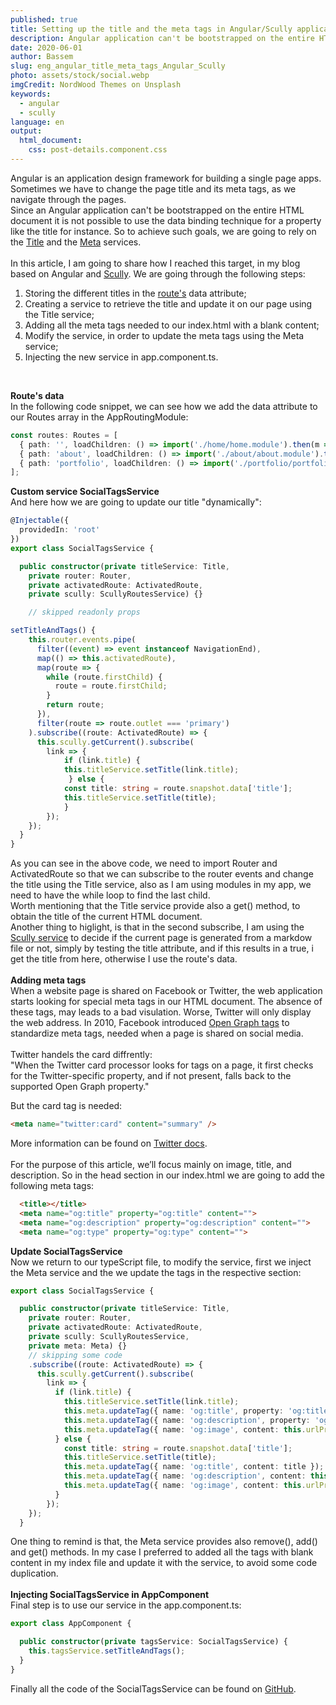 ```yaml
---
published: true
title: Setting up the title and the meta tags in Angular/Scully applications
description: Angular application can't be bootstrapped on the entire HTML document,it is not possible to use the data binding technique for a property like the title for instance.
date: 2020-06-01
author: Bassem
slug: eng_angular_title_meta_tags_Angular_Scully
photo: assets/stock/social.webp
imgCredit: NordWood Themes on Unsplash
keywords:
  - angular
  - scully
language: en
output:
  html_document:
    css: post-details.component.css
---
```


Angular is an application design framework for building a single page apps. Sometimes we have to change the page title and its meta tags, as we navigate through the pages.  
Since an Angular application can't be bootstrapped on the entire HTML document it is not possible to use the data binding technique for a property like the title for instance. So to achieve such goals, we are going to rely on the [Title](https://angular.io/api/platform-browser/Title) and the [Meta](https://angular.io/api/platform-browser/Meta) services.  
<br>
In this article, I am going to share how I reached this target, in my blog based on Angular and [Scully](scully.io). We are going through the following steps:
 1. Storing the different titles in the [route's](https://angular.io/api/router/Route) data attribute;
 2. Creating a service to retrieve the title and update it on our page using the Title service;
 3.  Adding all the meta tags needed to our index.html with a blank content;
 4.  Modify the service, in order to update the meta tags using the Meta service;
 5.  Injecting the new service in app.component.ts.
<br>

**Route's data**
<br>
In the following code snippet, we can see how we add the data attribute to our Routes array in the AppRoutingModule:
```TypeScript
const routes: Routes = [
  { path: '', loadChildren: () => import('./home/home.module').then(m => m.HomeModule), data:{'title': "soloCoding"} },
  { path: 'about', loadChildren: () => import('./about/about.module').then(m => m.AboutModule), data:{'title': "About me"} },
  { path: 'portfolio', loadChildren: () => import('./portfolio/portfolio.module').then(m => m.PortfolioModule), data:{'title': "Portfolio"} },
];
```
**Custom service SocialTagsService**
<br>
And here how we are going to update our title "dynamically": 
```TypeScript
@Injectable({
  providedIn: 'root'
})
export class SocialTagsService {

  public constructor(private titleService: Title,
    private router: Router,
    private activatedRoute: ActivatedRoute,
    private scully: ScullyRoutesService) {}

    // skipped readonly props

setTitleAndTags() {
    this.router.events.pipe(
      filter((event) => event instanceof NavigationEnd),
      map(() => this.activatedRoute),
      map(route => {
        while (route.firstChild) {
          route = route.firstChild;
        }
        return route;
      }),
      filter(route => route.outlet === 'primary')
    ).subscribe((route: ActivatedRoute) => {
      this.scully.getCurrent().subscribe(
        link => {
            if (link.title) {
            this.titleService.setTitle(link.title);
             } else {
            const title: string = route.snapshot.data['title'];
            this.titleService.setTitle(title);
            }
        });
    });
  }
}
```
As you can see in the above code, we need to import Router and ActivatedRoute so that we can subscribe to the router events and change the title using the Title service, also as I am using modules in my app, we need to have the while loop to find the last child.
<br>
Worth mentioning that the Title service provide also a get() method, to obtain the title of the current HTML document.
<br>
Another thing to higlight, is that in the second subscribe, I am using the [Scully service](https://scully.io/docs/scully-lib-core) to decide if the current page is generated from a markdow file or not, simply by testing the title attribute, and if this results in a true, i get the title from here, otherwise I use the route's data.  
<br>
**Adding meta tags**  
When a website page is shared on Facebook or Twitter, the web application starts looking for special meta tags in our HTML document. The absence of these tags, may leads to a bad visulation. Worse, Twitter will only display the web address. In 2010, Facebook introduced [Open Graph tags](https://ogp.me/) to standardize meta tags, needed when a page is shared on social media.  
<br>
Twitter handels the card diffrently:  
"When the Twitter card processor looks for tags on a page, it first
checks for the Twitter-specific property, and if not present, falls
back to the supported Open Graph property."  

But the card tag is needed: 
```Html
<meta name="twitter:card" content="summary" />
```
More information can be found on [Twitter docs](https://developer.twitter.com/en/docs/tweets/optimize-with-cards/guides/getting-started).  
<br>
For the purpose of this article, we’ll focus mainly on image, title, and description. So in the head section in our index.html we are going to add the following meta tags:
```Html
  <title></title>
  <meta name="og:title" property="og:title" content="">
  <meta name="og:description" property="og:description" content="">
  <meta name="og:type" property="og:type" content="">
```
**Update SocialTagsService**  
Now we return to our typeScript file, to modify the service, first we inject the Meta service and the we update the tags in the respective section:
```TypeScript
export class SocialTagsService {

  public constructor(private titleService: Title,
    private router: Router,
    private activatedRoute: ActivatedRoute,
    private scully: ScullyRoutesService,
    private meta: Meta) {}
    // skipping some code
    .subscribe((route: ActivatedRoute) => {
      this.scully.getCurrent().subscribe(
        link => {
          if (link.title) {
            this.titleService.setTitle(link.title);
            this.meta.updateTag({ name: 'og:title', property: 'og:title', content: link.title });
            this.meta.updateTag({ name: 'og:description', property: 'og:description', content: link.description});
            this.meta.updateTag({ name: 'og:image', content: this.urlPrefix+'/'+link.photo });
          } else {
            const title: string = route.snapshot.data['title'];
            this.titleService.setTitle(title);
            this.meta.updateTag({ name: 'og:title', content: title });
            this.meta.updateTag({ name: 'og:description', content: this.tagDescription });
            this.meta.updateTag({ name: 'og:image', content: this.urlPrefix+'/'+this.tagImage });
          }
        });
    });
  }
```
One thing to remind is that, the Meta service provides also remove(), add() and get() methods. In my case I preferred to added all the tags with blank content in my index file and update it with the service, to avoid some code duplication.   
<br>
**Injecting SocialTagsService in AppComponent**  
Final step is to use our service in the app.component.ts:
```TypeScript
export class AppComponent {

  public constructor(private tagsService: SocialTagsService) {
    this.tagsService.setTitleAndTags();
  }
}
```
Finally all the code of the SocialTagsService can be found on [GitHub](https://github.com/s0l0c0ding/solocoding/tree/master/src/app/services).
